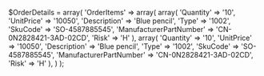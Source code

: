 $OrderDetails = array(
    'OrderItems' => array(
        array(
            'Quantity' => '10',
            'UnitPrice' => '10050',
            'Description' => 'Blue pencil',
            'Type' => '1002',
            'SkuCode' => 'SO-4587885545',
            'ManufacturerPartNumber' => 'CN-0N2828421-3AD-02CD',
            'Risk' => 'H'
        ),
        array(
            'Quantity' => '10',
            'UnitPrice' => '10050',
            'Description' => 'Blue pencil',
            'Type' => '1002',
            'SkuCode' => 'SO-4587885545',
            'ManufacturerPartNumber' => 'CN-0N2828421-3AD-02CD',
            'Risk' => 'H'
        ),
    )
);